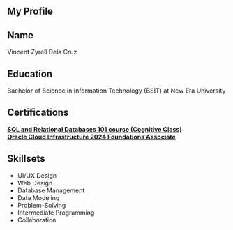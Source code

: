 ## My Profile
## Name
Vincent Zyrell Dela Cruz
## Education
Bachelor of Science in Information Technology (BSIT) at New Era University
## Certifications
<strong><a href="https://courses.cognitiveclass.ai/certificates/a6d46e979d324b75a1b24586b1a4589c#">SQL and Relational Databases 101 course (Cognitive Class)</a></strong><br>
<strong><a href="https://catalog-education.oracle.com/ords/certview/sharebadge?id=F1A130E8C90FAB2D3B29A93D328E32D9383C32F39D1C9B55143A1E17EBC404F6&fbclid=IwY2xjawG-x2pleHRuA2FlbQIxMQABHS2z3dqoW4rIhCcvKcy8gmrA04LnQmAUZv5GLd0afD3K8A3_G87tr-1IMQ_aem_gHArRLjMNzKr3VI9Jsp1Kw">Oracle Cloud Infrastructure 2024 Foundations Associate</a></strong><br>
## Skillsets
<ul>
  <li>UI/UX Design</li>
  <li>Web Design</li>
  <li>Database Management</li>
  <li>Data Modeling</li>
  <li>Problem-Solving</li>
  <li>Intermediate Programming</li>
  <li>Collaboration</li>
</ul>
